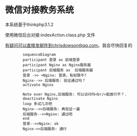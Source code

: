 微信对接教务系统
===========

本系统基于thinkphp3.1.2

使用微信后台对接:indexAction.class.php
文件












有疑问可以直接发邮件到chrisdowson@qq.com。我会尽快回复的

```mermaid
	    sequenceDiagram
	    participant 登录 as 前端登录
	    participant Nginx as Nginx服务器
	    participant 后端服务 as  后端服务器   
	    登录 ->> +Nginx: 登录，有权限不?
	    Nginx-->> 后端服务: 验证通过吗？
	    activate Nginx
	    
	    Note over Nginx,后端服务: 可以访问吗<br/>能放行不？.
	    deactivate Nginx
	    loop 多试几次吧
	    Nginx-->>后端服务: 再验证一遍
	    后端服务-->>Nginx: 通过吧
	    end
	    登录-->>Nginx: ok
	    Nginx->>后端服务: 通行
```
